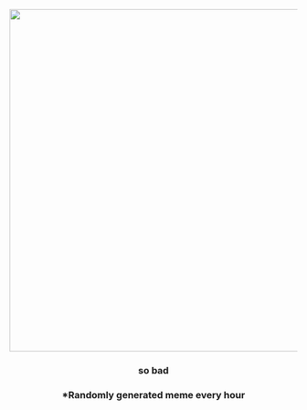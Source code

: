 <p align="center">
        <img src="https://i.redd.it/s3kpsvxzzpw81.jpg" width="600" height="600">
        </p>
        <h3 align="center">so bad</h3>
        <h3 align="center">*Randomly generated meme every hour</h3>
    